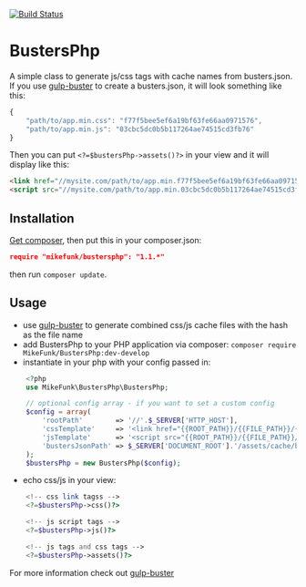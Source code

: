 [![Build Status](https://travis-ci.org/mikedfunk/BustersPhp.png?branch=master)](https://travis-ci.org/mikedfunk/BustersPhp)
# BustersPhp

A simple class to generate js/css tags with cache names from busters.json. If you use [gulp-buster](https://www.npmjs.org/package/gulp-buster) to create a busters.json, it will look something like this:

```javascript
{
    "path/to/app.min.css": "f77f5bee5ef6a19bf63fe66aa0971576",
    "path/to/app.min.js": "03cbc5dc0b5b117264ae74515cd3fb76"
}
```

Then you can put ```<?=$bustersPhp->assets()?>``` in your view and it will display like this:

```html
<link href="//mysite.com/path/to/app.min.f77f5bee5ef6a19bf63fe66aa0971576.css" rel="stylesheet">
<script src="//mysite.com/path/to/app.min.03cbc5dc0b5b117264ae74515cd3fb76.js"></script>
```

## Installation

[Get composer](http://getcomposer.org), then put this in your composer.json:

```json
require "mikefunk/bustersphp": "1.1.*"
```

then run `composer update`.

## Usage

* use [gulp-buster](https://www.npmjs.org/package/gulp-buster) to generate combined css/js cache files with the hash as the file name
* add BustersPhp to your PHP application via composer: `composer require MikeFunk/BustersPhp:dev-develop`
* instantiate in your php with your config passed in:

```php
    <?php
    use MikeFunk\BustersPhp\BustersPhp;

    // optional config array - if you want to set a custom config
    $config = array(
        'rootPath'        => '//'.$_SERVER['HTTP_HOST'],
        'cssTemplate'     => '<link href="{{ROOT_PATH}}/{{FILE_PATH}}/{{FILE_NAME}}.{{HASH}}.css" rel="stylesheet">',
        'jsTemplate'      => '<script src="{{ROOT_PATH}}/{{FILE_PATH}}/{{FILE_NAME}}.{{HASH}}.js"></script>',
        'bustersJsonPath' => $_SERVER['DOCUMENT_ROOT'].'/assets/cache/busters.json',
    );
    $bustersPhp = new BustersPhp($config);
```
* echo css/js in your view:

```php
    <!-- css link tagss -->
    <?=$bustersPhp->css()?>

    <!-- js script tags -->
    <?=$bustersPhp->js()?>

    <!-- js tags and css tags -->
    <?=$bustersPhp->assets()?>
```

For more information check out [gulp-buster](https://www.npmjs.org/package/gulp-buster)
